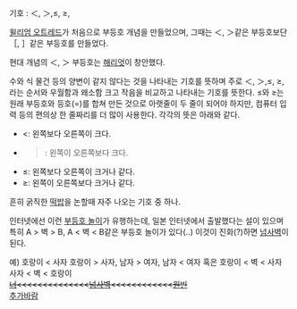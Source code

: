 기호 : ＜, ＞,≤, ≥,

[윌리엄 오트레드](%EC%9C%8C%EB%A6%AC%EC%97%84%20%EC%98%A4%ED%8A%B8%EB%A0%88%EB%93%9C.md)가 처음으로 부등호 개념을 만들었으며, 그때는 ＜, ＞같은 부등호보단 ［, ］같은 부등호를 만들었다.

현대 개념의 ＜, ＞ 부등호는 [해리엇](%ED%95%B4%EB%A6%AC%EC%97%87.md)이 창안했다.

수와 식 물건 등의 양변이 같지 않다는 것을 나타내는 기호를 뜻하며 주로 ＜, ＞,≤, ≥,라는 순서와 우월함과 왜소함 크고 작음을 비교하고
나타내는 기호를 뜻한다. ≤와 ≥는 원래 부등호와 등호(=)를 합쳐 만든 것으로 아랫줄이 두 줄이 되어야 하지만, 컴퓨터 입력 등의 편의상
한 줄짜리를 더 많이 사용한다. 각각의 뜻은 아래와 같다.

  * <: 왼쪽보다 오른쪽이 크다.
  * >: 왼쪽이 오른쪽보다 크다.
  * ≤: 왼쪽보다 오른쪽이 크거나 같다.
  * ≥: 왼쪽이 오른쪽보다 크거나 같다.  

흔히 굵직한 [떡밥](%EB%96%A1%EB%B0%A5.md)을 논할때 자주 나오는 기호 중 하나.

인터넷에선 이런 [부등호 놀이](%EB%B6%80%EB%93%B1%ED%98%B8%20%EB%86%80%EC%9D%B4.md)가
유행하는데, 일본 인터넷에서 출발했다는 설이 있으며 특히 A > 벽 > B, A < 벽 < B같은 부등호 놀이가 있다(..) 이것이
진화(?)하면 [넘사벽](%EB%84%98%EC%82%AC%EB%B2%BD.md)이 된다.

예) 호랑이 < 사자 호랑이 > 사자, 남자 > 여자, 남자 < 여자 혹은 호랑이 < 벽 < 사자 사자 < 벽 < 호랑이  
<del>[너](%EB%84%88.md)<<<<<<<<<<<<<<[넘사벽](%EB%84%98%EC%82%AC%EB%B2%BD.md)<<<<<<<<<<<<[원빈](%EC%9B%90%EB%B9%88.md)</del>  
[추가바람](%EC%B6%94%EA%B0%80%EB%B0%94%EB%9E%8C.md)

